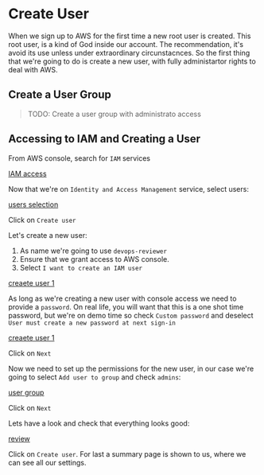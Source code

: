 # Create User

When we sign up to AWS for the first time a new root user is created. This root user, is a kind of God inside our account. The recommendation, it's avoid its use unless under extraordinary circunstacnces. So the first thing that we're going to do is create a new user, with fully administartor rights to deal with AWS.

## Create a User Group

> TODO: Create a user group with administrato access

## Accessing to IAM and Creating a User

From AWS console, search for `IAM` services

[IAM access](./.resources/01-iam.png)

Now that we're on `Identity and Access Management` service, select users:

[users selection](./.resources/02-users.png)

Click on `Create user`

Let's create a new user:

1. As name we're going to use `devops-reviewer`
2. Ensure that we grant access to AWS console.
3. Select `I want to create an IAM user`

[creaete user 1](./.resources/03-create-user-1.png)

As long as we're creating a new user with console access we need to provide a `password`. On real life, you will want that this is a one shot time password, but we're on demo time so check `Custom password` and deselect `User must create a new password at next sign-in`

[creaete user 1](./.resources/04-create-user-2.png)

Click on `Next`

Now we need to set up the permissions for the new user, in our case we're going to select `Add user to group` and check `admins`:

[user group](./.resources/05-user-group.png)

Click on `Next`

Lets have a look and check that everything looks good:

[review](./.resources/06-review.png)

Click on `Create user`. For last a summary page is shown to us, where we can see all our settings.
